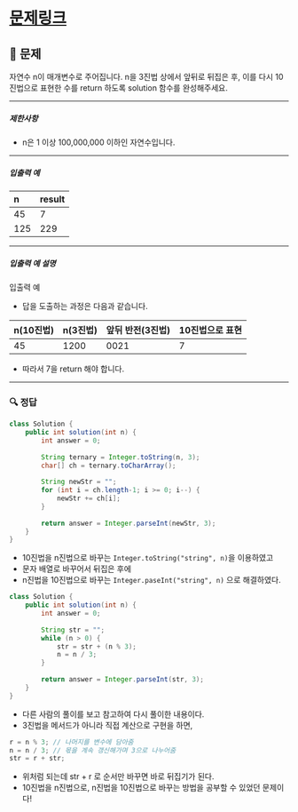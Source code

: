 # [문제링크](https://school.programmers.co.kr/learn/courses/30/lessons/68935)

## 📝 문제

자연수 n이 매개변수로 주어집니다. n을 3진법 상에서 앞뒤로 뒤집은 후, 이를 다시 10진법으로 표현한 수를 return 하도록 solution 함수를 완성해주세요.

---

##### 제한사항

-   n은 1 이상 100,000,000 이하인 자연수입니다.

---

##### 입출력 예

| n   | result |
|:--- |:------ |
| 45  | 7      |
| 125 | 229       |


---

##### 입출력 예 설명

입출력 예 

-   답을 도출하는 과정은 다음과 같습니다.

| n(10진법) | n(3진법) | 앞뒤 반전(3진법) | 10진법으로 표현 |
|:--------- |:-------- |:---------------- |:--------------- |
| 45        | 1200     | 0021             | 7                |


-   따라서 7을 return 해야 합니다.

---

### 🔍 정답

```java
class Solution {
    public int solution(int n) {
        int answer = 0;
        
        String ternary = Integer.toString(n, 3);
        char[] ch = ternary.toCharArray();
        
        String newStr = "";
        for (int i = ch.length-1; i >= 0; i--) {
            newStr += ch[i];
        }
        
        return answer = Integer.parseInt(newStr, 3);
    }
}
```
- 10진법을 n진법으로 바꾸는 `Integer.toString("string", n)`을 이용하였고 
- 문자 배열로 바꾸어서 뒤집은 후에
- n진법을 10진법으로 바꾸는 `Integer.paseInt("string", n)` 으로 해결하였다.

```java
class Solution {
    public int solution(int n) {
        int answer = 0;
        
        String str = "";
        while (n > 0) {
            str = str + (n % 3);
            n = n / 3;
        }
        
        return answer = Integer.parseInt(str, 3);
    }
}
```
- 다른 사람의 풀이를 보고 참고하여 다시 풀이한 내용이다.
- 3진법을 메서드가 아니라 직접 계산으로 구현을 하면,
```java
r = n % 3; // 나머지를 변수에 담아줌
n = n / 3; // 몫을 계속 갱신해가며 3으로 나누어줌
str = r + str;
```
- 위처럼 되는데 str + r 로 순서만 바꾸면 바로 뒤집기가 된다.
- 10진법을 n진법으로, n진법을 10진법으로 바꾸는 방법을 공부할 수 있었던 문제이다!
